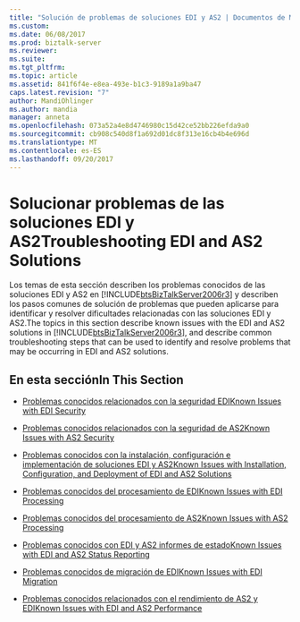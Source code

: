 ```yaml
---
title: "Solución de problemas de soluciones EDI y AS2 | Documentos de Microsoft"
ms.custom: 
ms.date: 06/08/2017
ms.prod: biztalk-server
ms.reviewer: 
ms.suite: 
ms.tgt_pltfrm: 
ms.topic: article
ms.assetid: 841f6f4e-e8ea-493e-b1c3-9189a1a9ba47
caps.latest.revision: "7"
author: MandiOhlinger
ms.author: mandia
manager: anneta
ms.openlocfilehash: 073a52a4e8d4746980c15d42ce52bb226efda9a0
ms.sourcegitcommit: cb908c540d8f1a692d01dc8f313e16cb4b4e696d
ms.translationtype: MT
ms.contentlocale: es-ES
ms.lasthandoff: 09/20/2017
---
```

# <a name="troubleshooting-edi-and-as2-solutions"></a><span data-ttu-id="ca537-102">Solucionar problemas de las soluciones EDI y AS2</span><span class="sxs-lookup"><span data-stu-id="ca537-102">Troubleshooting EDI and AS2 Solutions</span></span>
<span data-ttu-id="ca537-103">Los temas de esta sección describen los problemas conocidos de las soluciones EDI y AS2 en [!INCLUDE[btsBizTalkServer2006r3](../includes/btsbiztalkserver2006r3-md.md)] y describen los pasos comunes de solución de problemas que pueden aplicarse para identificar y resolver dificultades relacionadas con las soluciones EDI y AS2.</span><span class="sxs-lookup"><span data-stu-id="ca537-103">The topics in this section describe known issues with the EDI and AS2 solutions in [!INCLUDE[btsBizTalkServer2006r3](../includes/btsbiztalkserver2006r3-md.md)], and describe common troubleshooting steps that can be used to identify and resolve problems that may be occurring in EDI and AS2 solutions.</span></span>  
  
## <a name="in-this-section"></a><span data-ttu-id="ca537-104">En esta sección</span><span class="sxs-lookup"><span data-stu-id="ca537-104">In This Section</span></span>  
  
-   [<span data-ttu-id="ca537-105">Problemas conocidos relacionados con la seguridad EDI</span><span class="sxs-lookup"><span data-stu-id="ca537-105">Known Issues with EDI Security</span></span>](../core/known-issues-with-edi-security.md)  
  
-   [<span data-ttu-id="ca537-106">Problemas conocidos relacionados con la seguridad de AS2</span><span class="sxs-lookup"><span data-stu-id="ca537-106">Known Issues with AS2 Security</span></span>](../core/known-issues-with-as2-security.md)  
  
-   [<span data-ttu-id="ca537-107">Problemas conocidos con la instalación, configuración e implementación de soluciones EDI y AS2</span><span class="sxs-lookup"><span data-stu-id="ca537-107">Known Issues with Installation, Configuration, and Deployment of EDI and AS2 Solutions</span></span>](../core/known-issues-with-install-configuration-deployment-of-edi-and-as2-solutions.md)  
  
-   [<span data-ttu-id="ca537-108">Problemas conocidos del procesamiento de EDI</span><span class="sxs-lookup"><span data-stu-id="ca537-108">Known Issues with EDI Processing</span></span>](../core/known-issues-with-edi-processing.md)  
  
-   [<span data-ttu-id="ca537-109">Problemas conocidos del procesamiento de AS2</span><span class="sxs-lookup"><span data-stu-id="ca537-109">Known Issues with AS2 Processing</span></span>](../core/known-issues-with-as2-processing.md)  
  
-   [<span data-ttu-id="ca537-110">Problemas conocidos con EDI y AS2 informes de estado</span><span class="sxs-lookup"><span data-stu-id="ca537-110">Known Issues with EDI and AS2 Status Reporting</span></span>](../core/known-issues-with-edi-and-as2-status-reporting.md)  
  
-   [<span data-ttu-id="ca537-111">Problemas conocidos de migración de EDI</span><span class="sxs-lookup"><span data-stu-id="ca537-111">Known Issues with EDI Migration</span></span>](../core/known-issues-with-edi-migration.md)  
  
-   [<span data-ttu-id="ca537-112">Problemas conocidos relacionados con el rendimiento de AS2 y EDI</span><span class="sxs-lookup"><span data-stu-id="ca537-112">Known Issues with EDI and AS2 Performance</span></span>](../core/known-issues-with-edi-and-as2-performance.md)